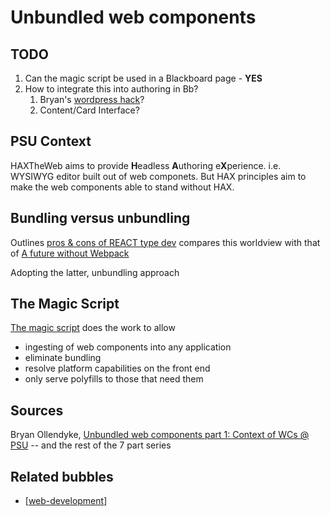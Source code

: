 # Unbundled web components

## TODO

1. Can the magic script be used in a Blackboard page - **YES**
2. How to integrate this into authoring in Bb?
   1. Bryan's [wordpress hack](https://t.co/LJAGiHU1AZ?amp=1)?
   2. Content/Card Interface?

## PSU Context

HAXTheWeb aims to provide **H**eadless **A**uthoring e**X**perience. i.e. WYSIWYG editor built out of web componets. But HAX principles aim to make the web components able to stand without HAX.

## Bundling versus unbundling

Outlines [pros & cons of REACT type dev](https://dev.to/btopro/unbundled-web-components-part-2-bundling-vs-unbundled-movements-597i) compares this worldview with that of [A future without Webpack](https://www.pika.dev/blog/pika-web-a-future-without-webpack)

Adopting the latter, unbundling approach

## The Magic Script

[The magic script](https://github.com/elmsln/unbundled-webcomponents) does the work to allow

- ingesting of web components into any application
- eliminate bundling
- resolve platform capabilities on the front end
- only serve polyfills to those that need them

## Sources

Bryan Ollendyke, [Unbundled web components part 1: Context of WCs @ PSU](https://dev.to/btopro/part-1-how-penn-state-unbundles-web-components-for-cdn-deployments-20di) -- and the rest of the 7 part series

## Related bubbles

- [[web-development]]


[//begin]: # "Autogenerated link references for markdown compatibility"
[web-development]: web-development "Web development"
[//end]: # "Autogenerated link references"